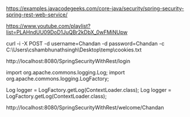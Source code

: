 https://examples.javacodegeeks.com/core-java/security/spring-security-spring-rest-web-service/


https://www.youtube.com/playlist?list=PLAHndUU09DoD1JuQBr2kDbX_0wFMiNUpw

curl -i -X POST -d username=Chandan -d password=Chandan -c C:\Users\cshambhunathsingh\Desktop\temp\cookies.txt  

http://localhost:8080/SpringSecurityWithRest/login



import org.apache.commons.logging.Log;
import org.apache.commons.logging.LogFactory;

Log logger = LogFactory.getLog(ContextLoader.class);
Log logger = LogFactory.getLog(ContextLoader.class);

http://localhost:8080/SpringSecurityWithRest/welcome/Chandan
